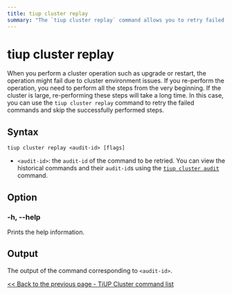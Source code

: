 ```yaml
---
title: tiup cluster replay
summary: "The `tiup cluster replay` command allows you to retry failed cluster operations and skip successfully performed steps. Use `tiup cluster replay <audit-id>` to retry the command with the specified audit ID. View audit IDs with `tiup cluster audit` command. The output is the result of the specified audit ID."
---
```


# tiup cluster replay

When you perform a cluster operation such as upgrade or restart, the operation might fail due to cluster environment issues. If you re-perform the operation, you need to perform all the steps from the very beginning. If the cluster is large, re-performing these steps will take a long time. In this case, you can use the `tiup cluster replay` command to retry the failed commands and skip the successfully performed steps.

## Syntax

```shell
tiup cluster replay <audit-id> [flags]
```

- `<audit-id>`: the `audit-id` of the command to be retried. You can view the historical commands and their `audit-id`s using the [`tiup cluster audit`](/tiup/tiup-component-cluster-audit.md) command.

## Option

### -h, --help

Prints the help information.

## Output

The output of the command corresponding to `<audit-id>`.

[<< Back to the previous page - TiUP Cluster command list](/tiup/tiup-component-cluster.md#command-list)
